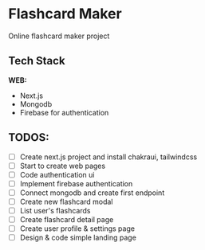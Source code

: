 # Flashcard Maker

Online flashcard maker project

## Tech Stack

**WEB:**
- Next.js
- Mongodb
- Firebase for authentication

## TODOS:

- [ ] Create next.js project and install chakraui, tailwindcss
- [ ] Start to create web pages
- [ ] Code authentication ui
- [ ] Implement firebase authentication
- [ ] Connect mongodb and create first endpoint
- [ ] Create new flashcard modal
- [ ] List user's flashcards
- [ ] Create flashcard detail page
- [ ] Create user profile & settings page
- [ ] Design & code simple landing page